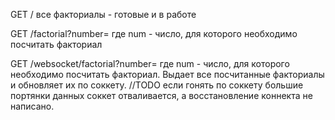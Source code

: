 GET  /       все факториалы - готовые и в работе


GET  /factorial?number=<num>  где num - число, для которого необходимо посчитать факториал


GET  /websocket/factorial?number=<num>  где num - число, для которого необходимо посчитать факториал. 
Выдает все посчитанные факториалы и обновляет их по соккету. 
//TODO если гонять по соккету большие портянки данных соккет отваливается, а восстановление коннекта не написано.
